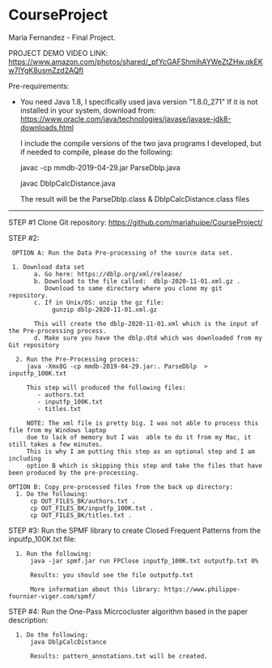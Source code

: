 # CourseProject

Maria Fernandez - Final Project. 

PROJECT DEMO VIDEO LINK:
https://www.amazon.com/photos/shared/_pfYcGAFShmihAYWeZtZHw.qkEKw7lYgK8usmZzd2AQfI 


Pre-requirements:

- You need Java 1.8, I specifically used java version "1.8.0_271"
  If it is not installed in your system, download from:
  https://www.oracle.com/java/technologies/javase/javase-jdk8-downloads.html

  I include the compile versions of the two java programs I developed, but if needed to compile, please do the following:

  javac -cp mmdb-2019-04-29.jar ParseDblp.java

  javac DblpCalcDistance.java

  The result will be the ParseDblp.class  & DblpCalcDistance.class files

**************************************************************************************************************************

STEP #1 Clone Git repository:
      https://github.com/mariahuipe/CourseProject/

STEP #2:   
  
     OPTION A: Run the Data Pre-processing of the source data set.
     
     1. Download data set 
           a. Go here: https://dblp.org/xml/release/
           b. Download to the file called: 	dblp-2020-11-01.xml.gz . 
              Download to same directory where you clone my git repository.
           c. If in Unix/OS: unzip the gz file: 
                gunzip dblp-2020-11-01.xml.gz 
             
           This will create the dblp-2020-11-01.xml which is the input of the Pre-processing process.
           d. Make sure you have the dblp.dtd which was downloaded from my Git repository
           
      2. Run the Pre-Processing process:
         java -Xmx8G -cp mmdb-2019-04-29.jar:. ParseDblp  > inputfp_100K.txt
         
         This step will produced the following files:
            - authors.txt
            - inputfp_100K.txt
            - titles.txt
         
         NOTE: The xml file is pretty big. I was not able to process this file from my Windows laptop
         due to lack of memory but I was  able to do it from my Mac, it still takes a few minutes. 
         This is why I am putting this step as an optional step and I am including 
         option B which is skipping this step and take the files that have been produced by the pre-processing.
         
    OPTION B: Copy pre-processed files from the back up directory:
      1. Do the following:
          cp OUT_FILES_BK/authors.txt .
          cp OUT_FILES_BK/inputfp_100K.txt .
          cp OUT_FILES_BK/titles.txt .


STEP #3: Run the SPMF library to create Closed Frequent Patterns from the inputfp_100K.txt file:
      
      1. Run the following:
          java -jar spmf.jar run FPClose inputfp_100K.txt outputfp.txt 0%
          
          Results: you should see the file outputfp.txt
          
          More information about this library: https://www.philippe-fournier-viger.com/spmf/
          
        
STEP #4: Run the One-Pass Micrcocluster algorithm based in the paper description:

      1. Do the following: 
          java DblpCalcDistance
          
          Results: pattern_annotations.txt will be created. 
          
          
